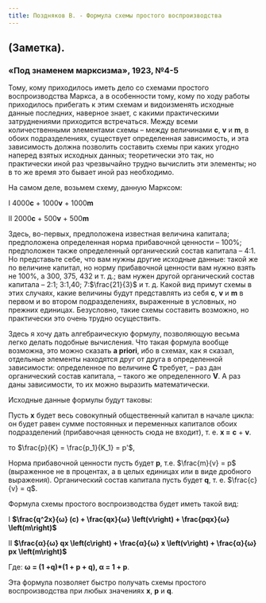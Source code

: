```yaml
---
title: Поздняков В. - Формула схемы простого воспроизводства
---
```


## (Заметка).

### «Под знаменем марксизма», 1923, №4-5

 

Тому, кому приходилось иметь дело со схемами простого воспроизводства Маркса, а в особенности тому, кому по ходу работы приходилось прибегать к этим схемам и видоизменять исходные данные последних, наверное знает, с какими практическими затруднениями приходится встречаться. Между всеми количественными элементами схемы – между величинами **с**, **v** и **m**, в обоих подразделениях, существует определенная зависимость, и эта зависимость должна позволить составить схемы при каких угодно наперед взятых исходных данных; теоретически это так, но практически иной раз чрезвычайно трудно вычислить эти элементы; но в то же время это бывает иной раз необходимо.

На самом деле, возьмем схему, данную Марксом:

I 4000**с** + 1000**v** + 1000**m**

II 2000**с** + 500**v** + 500**m**

Здесь, во-первых, предположена известная величина капитала; предположена определенная норма прибавочной ценности – 100%; предположен также определенный органический состав капитала – 4:1. Но представьте себе, что вам нужны другие исходные данные: такой же по величине капитал, но норму прибавочной ценности вам нужно взять не 100%, а 300, 375, 432 и т. д.; вам нужен другой органический состав капитала – 2:1; 3:1,40; 7:$\frac{21}{3}$ и т. д. Какой вид примут схемы в этих случаях, какие величины будут представлять из себя **с**, **v** и **m** в первом и во втором подразделениях, выраженные в условных, но прежних единицах. Безусловно, такие схемы составить возможно, но практически это очень трудно осуществить.

Здесь я хочу дать алгебраическую формулу, позволяющую весьма легко делать подобные вычисления. Что такая формула вообще возможна, это можно сказать **a priori**, ибо в схемах, как я сказал, отдельные элементы находятся друг от друга в определенной зависимости: определенное по величине **С** требует, – раз дан органический состав капитала, – такого же определенного **V**. А раз даны зависимости, то их можно выразить математически.

Исходные данные формулы будут таковы:

Пусть **х** будет весь совокупный общественный капитал в начале цикла: он будет равен сумме постоянных и переменных капиталов обоих подразделений (прибавочная ценность сюда не входит), т. е. **х =** **с** + **v**. 

то $\frac{p}{K} = \frac{p_1}{K_1} = p'$,

Норма прибавочной ценности пусть будет **р**, т.е. $\frac{m}{v} = р$ (выраженное не в процентах, а в целых единицах или в виде дробного выражения). Органический состав капитала пусть будет **q**, т. е. $\frac{c}{v} = q$.

Формула схемы простого воспроизводства будет иметь такой вид:

I **$\frac{q^2x}{ω} (c) + \frac{qx}{ω} \left(v\right) + \frac{рqx}{ω} \left(m\right)$**

II **$\frac{α}{ω} qx \left(c\right) + \frac{α}{ω} x \left(v\right) + \frac{α}{ω} рx \left(m\right)$**

Где: **ω** **= (1 +q)*(1 + р + q), α = 1 + р**.

Эта формула позволяет быстро получать схемы простого воспроизводства при любых значениях **х**, **р** и **q**.